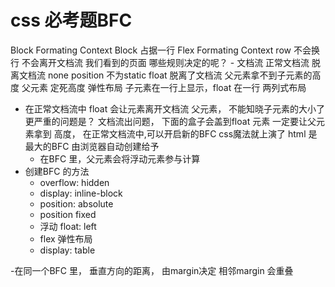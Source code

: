 # css 必考题BFC
   Block Formating Context
       Block 占据一行
   Flex  Formating Context
       row 不会换行 不会离开文档流
    我们看到的页面 哪些规则决定的呢？
    - 文档流
         正常文档流
         脱离文档流
             none
             position 不为static
             float  脱离了文档流
             父元素拿不到子元素的高度
             父元素 定死高度
             弹性布局  子元素在一行上显示，float 在一行 两列式布局

- 在正常文档流中
    float 会让元素离开文档流
    父元素， 不能知晓子元素的大小了
    更严重的问题是？ 文档流出问题， 下面的盒子会盖到float 元素
    一定要让父元素拿到 高度，
    在正常文档流中,可以开启新的BFC css魔法就上演了
    html 是最大的BFC 由浏览器自动创建给予
    - 在BFC 里，父元素会将浮动元素参与计算
- 创建BFC 的方法
     - overflow: hidden
     - display: inline-block
     - position: absolute 
     - position fixed
     - 浮动 float: left
     - flex  弹性布局
     - display: table

-在同一个BFC 里， 垂直方向的距离， 由margin决定
   相邻margin 会重叠